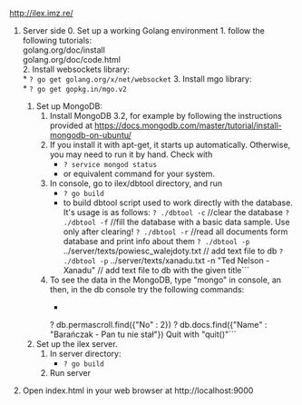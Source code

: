 http://ilex.imz.re/

1. Server side
    0. Set up a working Golang environment
        1. follow the following tutorials:  
		golang.org/doc/install  
		golang.org/doc/code.html  
		2. Install websockets library:  
            * `? go get golang.org/x/net/websocket`
		3. Install mgo library:  
            * `? go get gopkg.in/mgo.v2`

	1. Set up MongoDB:
		1. Install MongoDB 3.2, for example by following the instructions provided at
		https://docs.mongodb.com/master/tutorial/install-mongodb-on-ubuntu/
		2. If you install it with apt-get, it starts up automatically. Otherwise, you may need to run it by hand. Check with
	    	* `? service mongod status`
	    	* or equivalent command for your system.
		3. In console, go to ilex/dbtool directory, and run  
		    * `? go build`
		    * to build dbtool script used to work directly with the database. It's usage is as follows:
			  `? ./dbtool -c` //clear the database
    		  `? ./dbtool -f` //fill the database with a basic data sample. Use only after clearing!
			  `? ./dbtool -r` //read all documents form database and print info about them
		      `? ./dbtool -p` ../server/texts/powiesc_walejdoty.txt // add text file to db
		      `? ./dbtool -p` ../server/texts/xanadu.txt -n "Ted Nelson - Xanadu" // add text file to db with the given title``` 
		4. To see the data in the MongoDB, type "mongo" in console, an then, in the db console try the following commands:
    		*  ```? use default
		    ? db.permascroll.find({"No" : 2})
		    ? db.docs.find({"Name" : "Barańczak - Pan tu nie stał"})
		    Quit with "quit()"```
	2. Set up the ilex server.  
		1. In server directory:  
		    * `? go build`
		2. Run server

2. Open index.html in your web browser at http://localhost:9000
